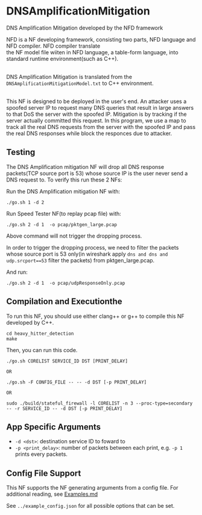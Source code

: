 DNSAmplificationMitigation
==
DNS Amplification Mitigation developed by the NFD framework


NFD is a NF developing framework, consisting two parts, NFD language and NFD compiler. NFD compiler translate <br>
the NF model file wiiten in NFD language, a table-form language, into standard runtime environment(such as C++).<br><br>


DNS Amplification Mitigation is translated from the `DNSAmplificationMitigationModel.txt` to C++ environment. <br>
 
 
 <br>
This NF is designed to be deployed in the user's end. An attacker uses a spoofed server IP to request many DNS queries that result in large answers to that DoS the server with the spoofed IP. Mitigation is by tracking if the server actually committed this request. In this program, we use a map to track all the real DNS requests from the server with the spoofed IP and pass the real DNS responses while block the responces due to attacker. 


Testing
--

The DNS Amplification mitigation NF will drop all DNS response packets(TCP source port is 53) whose source IP is the user never send a DNS request to. To verify this run these 2 NFs:

Run the DNS Amplification mitigation NF with:

```
./go.sh 1 -d 2

```

Run Speed Tester NF(to replay pcap file) with:

```
./go.sh 2 -d 1  -o pcap/pktgen_large.pcap 

```
Above command will not trigger the dropping process.

In order to trigger the dropping process, we need to filter the packets whose source port is 53 only(in wireshark apply `dns and dns and udp.srcport==53` filter the packets) from pktgen_large.pcap.

And run:
```
./go.sh 2 -d 1  -o pcap/udpResponseOnly.pcap 

```


Compilation and Executionthe 
--

To run this NF, you should use either clang++ or g++ to compile this NF developed by C++.

```
cd heavy_hitter_detection
make

```

Then, you can run this code.

```
./go.sh CORELIST SERVICE_ID DST [PRINT_DELAY]

OR

./go.sh -F CONFIG_FILE -- -- -d DST [-p PRINT_DELAY]

OR

sudo ./build/stateful_firewall -l CORELIST -n 3 --proc-type=secondary -- -r SERVICE_ID -- -d DST [-p PRINT_DELAY]
```

App Specific Arguments
--
  - `-d <dst>`: destination service ID to foward to
  - `-p <print_delay>`: number of packets between each print, e.g. `-p 1` prints every packets.

Config File Support
--
This NF supports the NF generating arguments from a config file. For additional reading, see [Examples.md](../../docs/Examples.md)

See `../example_config.json` for all possible options that can be set.
